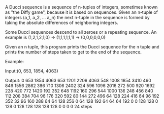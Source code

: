 A Ducci sequence is a sequence of n-tuples of integers, sometimes known as "the Diffy game", 
because it is based on sequences. Given an n-tuple of integers (a_1, a_2, ... a_n) the next 
n-tuple in the sequence is formed by taking the absolute differences of neighboring integers. 

Some Ducci sequences descend to all zeroes or a repeating sequence. An example is 
(1,2,1,2,1,0) -> (1,1,1,1,1,1) -> (0,0,0,0,0,0)

Given an n tuple, this program prints the Ducci sequence for the 
n tuple and prints the number of steps taken to get to the end of the sequence.

Example:

Input:(0, 653, 1854, 4063)

Output: 
0 653 1854 4063
653 1201 2209 4063
548 1008 1854 3410
460 846 1556 2862
386 710 1306 2402
324 596 1096 2016
272 500 920 1692
228 420 772 1420
192 352 648 1192
160 296 544 1000
136 248 456 840
112 208 384 704
96 176 320 592
80 144 272 496
64 128 224 416
64 96 192 352
32 96 160 288
64 64 128 256
0 64 128 192
64 64 64 192
0 0 128 128
0 128 0 128
128 128 128 128
0 0 0 0
24 steps



